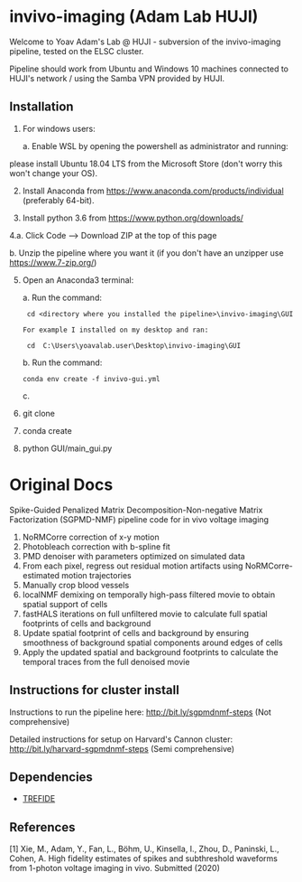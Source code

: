 # invivo-imaging (Adam Lab HUJI)

Welcome to Yoav Adam's Lab @ HUJI - subversion of the invivo-imaging pipeline, tested on the ELSC cluster.

Pipeline should work from Ubuntu and Windows 10 machines connected to HUJI's network / using the Samba VPN provided by HUJI.

## Installation

1. For windows users:

    a. Enable WSL by opening the powershell as administrator and running:
    
            
            
 please install Ubuntu 18.04 LTS from the Microsoft Store (don't worry this won't change your OS).

2. Install Anaconda from https://www.anaconda.com/products/individual (preferably 64-bit).

3. Install python 3.6 from https://www.python.org/downloads/

4.a. Click Code --> Download ZIP at the top of this page
  
  b. Unzip the pipeline where you want it (if you don't have an unzipper use https://www.7-zip.org/)
  
5. Open an Anaconda3 terminal:
    
    a. Run the command:
    
        cd <directory where you installed the pipeline>\invivo-imaging\GUI
        
       For example I installed on my desktop and ran:
    
        cd  C:\Users\yoavalab.user\Desktop\invivo-imaging\GUI
        
    b. Run the command:
    
       conda env create -f invivo-gui.yml
       
    c. 
        

3. git clone

4. conda create

5. python GUI/main_gui.py


# Original Docs

Spike-Guided Penalized Matrix Decomposition-Non-negative Matrix Factorization (SGPMD-NMF) pipeline code for in vivo voltage imaging

1.	NoRMCorre correction of x-y motion
2.	Photobleach correction with b-spline fit
3.	PMD denoiser with parameters optimized on simulated data
4.	From each pixel, regress out residual motion artifacts using NoRMCorre-estimated motion trajectories   
5.	Manually crop blood vessels
6.	localNMF demixing on temporally high-pass filtered movie to obtain spatial support of cells
7.  fastHALS iterations on full unfiltered movie to calculate full spatial footprints of cells and background
8.	Update spatial footprint of cells and background by ensuring smoothness of background spatial components around edges of cells
9.	Apply the updated spatial and background footprints to calculate the temporal traces from the full denoised movie

## Instructions for cluster install

Instructions to run the pipeline here: http://bit.ly/sgpmdnmf-steps (Not comprehensive)

Detailed instructions for setup on Harvard's Cannon cluster: http://bit.ly/harvard-sgpmdnmf-steps (Semi comprehensive)

## Dependencies

* [TREFIDE](http://github.com/ikinsella/trefide)

## References

[1] Xie, M., Adam, Y., Fan, L., Böhm, U., Kinsella, I., Zhou, D., Paninski, L., Cohen, A. High fidelity estimates of spikes and subthreshold waveforms from 1-photon voltage imaging in vivo. Submitted (2020)
